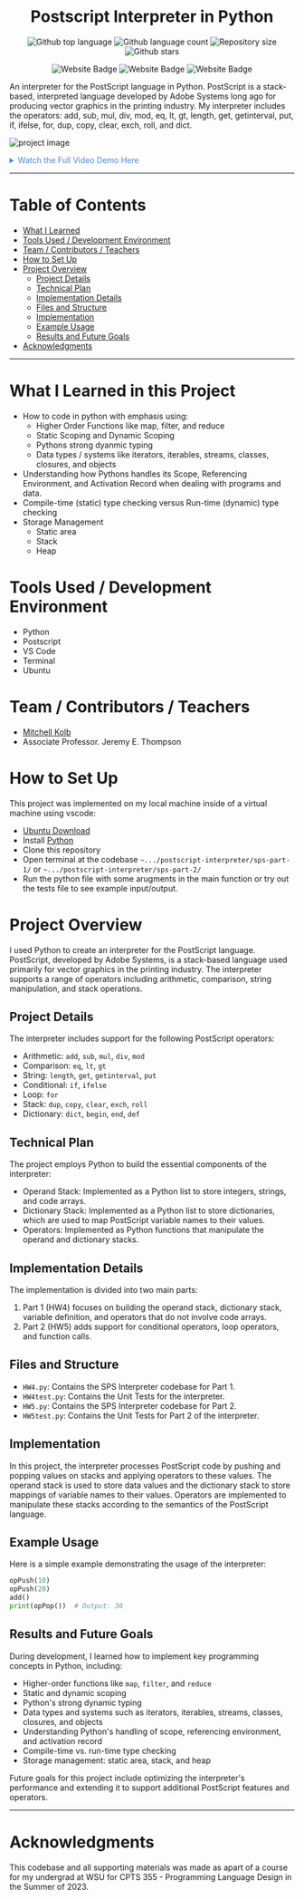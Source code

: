 
<h1 align="center">Postscript Interpreter in Python</h1>

<p align="center">
  <img alt="Github top language" src="https://img.shields.io/github/languages/top/mitchellkolb/postscript-interpreter?color=DA1F26">

  <img alt="Github language count" src="https://img.shields.io/github/languages/count/mitchellkolb/postscript-interpreter?color=DA1F26">

  <img alt="Repository size" src="https://img.shields.io/github/repo-size/mitchellkolb/postscript-interpreter?color=DA1F26">

  <img alt="Github stars" src="https://img.shields.io/github/stars/mitchellkolb/postscript-interpreter?color=DA1F26" />
</p>

<p align="center">
<img
    src="https://img.shields.io/badge/Python-3776AB?style=for-the-badge&logo=Python&logoColor=white"
    alt="Website Badge" />
<img
    src="https://img.shields.io/badge/Postscript-DA1F26?style=for-the-badge&logo=adobe&logoColor=white"
    alt="Website Badge" />
<img
    src="https://img.shields.io/badge/ubuntu-E95420?style=for-the-badge&logo=ubuntu&logoColor=white"
    alt="Website Badge" />
</p>

An interpreter for the PostScript language in Python. PostScript is a stack-based, interpreted language developed by Adobe Systems long ago for producing vector graphics in the printing industry. My interpreter includes the operators: add, sub, mul, div, mod, eq, lt, gt, length, get, getinterval, put, if, ifelse, for, dup, copy, clear, exch, roll, and dict.

![project image](resources/image1.png)

<details>
<summary style="color:#5087dd">Watch the Full Video Demo Here</summary>

[![Full Video Demo Here](https://img.youtube.com/vi/VidKEY/0.jpg)](https://www.youtube.com/watch?v=VidKEY)

</details>

---


# Table of Contents
- [What I Learned](#what-i-learned-in-this-project)
- [Tools Used / Development Environment](#tools-used--development-environment)
- [Team / Contributors / Teachers](#team--contributors--teachers)
- [How to Set Up](#how-to-set-up)
- [Project Overview](#project-overview)
  - [Project Details](#project-details)
  - [Technical Plan](#technical-plan)
  - [Implementation Details](#implementation-details)
  - [Files and Structure](#files-and-structure)
  - [Implementation](#implementation)
  - [Example Usage](#example-usage)
  - [Results and Future Goals](#results-and-future-goals)
- [Acknowledgments](#acknowledgments)

---

# What I Learned in this Project
- How to code in python with emphasis using: 
    - Higher Order Functions like map, filter, and reduce
    - Static Scoping and Dynamic Scoping
    - Pythons strong dyanmic typing
    - Data types / systems like iterators, iterables, streams, classes, closures, and objects
- Understanding how Pythons handles its Scope, Referencing Environment, and Activation Record when dealing with programs and data.
- Compile-time (static) type checking versus Run-time (dynamic) type checking
- Storage Management
  - Static area
  - Stack
  - Heap


# Tools Used / Development Environment
- Python
- Postscript
- VS Code
- Terminal
- Ubuntu





# Team / Contributors / Teachers
- [Mitchell Kolb](https://github.com/mitchellkolb)
- Associate Professor. Jeremy E. Thompson






# How to Set Up
This project was implemented on my local machine inside of a virtual machine using vscode:
- [Ubuntu Download](https://ubuntu.com/download/desktop)
- Install [Python](https://www.python.org/downloads/)
- Clone this repository 
- Open terminal at the codebase `~.../postscript-interpreter/sps-part-1/` or `~.../postscript-interpreter/sps-part-2/`
- Run the python file with some arugments in the main function or try out the tests file to see example input/output.



# Project Overview
I used Python to create an interpreter for the PostScript language. PostScript, developed by Adobe Systems, is a stack-based language used primarily for vector graphics in the printing industry. The interpreter supports a range of operators including arithmetic, comparison, string manipulation, and stack operations.

## Project Details
The interpreter includes support for the following PostScript operators:
- Arithmetic: `add`, `sub`, `mul`, `div`, `mod`
- Comparison: `eq`, `lt`, `gt`
- String: `length`, `get`, `getinterval`, `put`
- Conditional: `if`, `ifelse`
- Loop: `for`
- Stack: `dup`, `copy`, `clear`, `exch`, `roll`
- Dictionary: `dict`, `begin`, `end`, `def`

## Technical Plan
The project employs Python to build the essential components of the interpreter:
- Operand Stack: Implemented as a Python list to store integers, strings, and code arrays.
- Dictionary Stack: Implemented as a Python list to store dictionaries, which are used to map PostScript variable names to their values.
- Operators: Implemented as Python functions that manipulate the operand and dictionary stacks.

## Implementation Details
The implementation is divided into two main parts:
1. Part 1 (HW4) focuses on building the operand stack, dictionary stack, variable definition, and operators that do not involve code arrays.
2. Part 2 (HW5) adds support for conditional operators, loop operators, and function calls.

## Files and Structure
- `HW4.py`: Contains the SPS Interpreter codebase for Part 1.
- `HW4test.py`: Contains the Unit Tests for the interpreter.
- `HW5.py`: Contains the SPS Interpreter codebase for Part 2.
- `HW5test.py`: Contains the Unit Tests for Part 2 of the interpreter.

## Implementation
In this project, the interpreter processes PostScript code by pushing and popping values on stacks and applying operators to these values. The operand stack is used to store data values and the dictionary stack to store mappings of variable names to their values. Operators are implemented to manipulate these stacks according to the semantics of the PostScript language.

## Example Usage
Here is a simple example demonstrating the usage of the interpreter:
```python
opPush(10)
opPush(20)
add()
print(opPop())  # Output: 30
```

## Results and Future Goals

During development, I learned how to implement key programming concepts in Python, including:

- Higher-order functions like `map`, `filter`, and `reduce`
- Static and dynamic scoping
- Python's strong dynamic typing
- Data types and systems such as iterators, iterables, streams, classes, closures, and objects
- Understanding Python's handling of scope, referencing environment, and activation record
- Compile-time vs. run-time type checking
- Storage management: static area, stack, and heap

Future goals for this project include optimizing the interpreter's performance and extending it to support additional PostScript features and operators.




--- 
# Acknowledgments
This codebase and all supporting materials was made as apart of a course for my undergrad at WSU for CPTS 355 - Programming Language Design in the Summer of 2023. 

